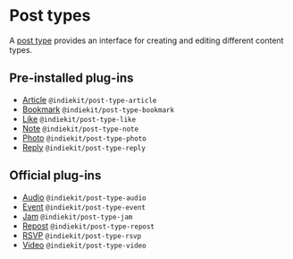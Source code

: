 # Post types

A [post type](../../concepts#post-type) provides an interface for creating and editing different content types.

## Pre-installed plug-ins

- [Article](article.md) `@indiekit/post-type-article`
- [Bookmark](bookmark.md) `@indiekit/post-type-bookmark`
- [Like](like.md) `@indiekit/post-type-like`
- [Note](note.md) `@indiekit/post-type-note`
- [Photo](photo.md) `@indiekit/post-type-photo`
- [Reply](reply.md) `@indiekit/post-type-reply`

## Official plug-ins

- [Audio](audio.md) `@indiekit/post-type-audio`
- [Event](event.md) `@indiekit/post-type-event`
- [Jam](jam.md) `@indiekit/post-type-jam`
- [Repost](repost.md) `@indiekit/post-type-repost`
- [RSVP](rsvp.md) `@indiekit/post-type-rsvp`
- [Video](video.md) `@indiekit/post-type-video`
